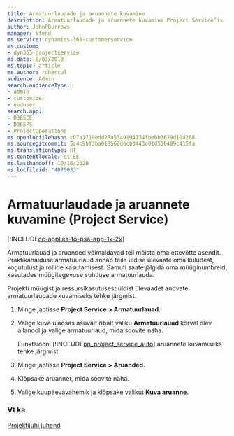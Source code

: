 ```yaml
---
title: Armatuurlaudade ja aruannete kuvamine
description: Armatuurlaudade ja aruannete kuvamine Project Service’is
author: JohnPBurrows
manager: kfend
ms.service: dynamics-365-customerservice
ms.custom:
- dyn365-projectservice
ms.date: 8/03/2018
ms.topic: article
ms.author: ruhercul
audience: Admin
search.audienceType:
- admin
- customizer
- enduser
search.app:
- D365CE
- D365PS
- ProjectOperations
ms.openlocfilehash: c07a1710edd26a5349194134fbebb3679d194268
ms.sourcegitcommit: 5c4c9bf3ba018562d6cb3443c01d550489c415fa
ms.translationtype: HT
ms.contentlocale: et-EE
ms.lasthandoff: 10/16/2020
ms.locfileid: "4075033"
---
```

# <a name="view-dashboards-and-reports-project-service"></a>Armatuurlaudade ja aruannete kuvamine (Project Service)

[!INCLUDE[cc-applies-to-psa-app-1x-2x](../includes/cc-applies-to-psa-app-1x-2x.md)]

Armatuurlauad ja aruanded võimaldavad teil mõista oma ettevõtte asendit. Praktikahalduse armatuurlaud annab teile üldise ülevaate oma kuludest, kogutulust ja rollide kasutamisest. Samuti saate jälgida oma müüginumbreid, kasutades müügitegevuse suhtluse armatuurlauda.  
  
 Projekti müügist ja ressursikasutusest üldist ülevaadet andvate armatuurlaudade kuvamiseks tehke järgmist.  
  
1. Minge jaotisse **Project Service > Armatuurlauad**.  
  
2. Valige kuva ülaosas asuvalt ribalt valiku **Armatuurlauad** kõrval olev allanool ja valige armatuurlaud, mida soovite näha.  
  
   Funktsiooni [!INCLUDE[pn_project_service_auto](../includes/pn-project-service-auto.md)] aruannete kuvamiseks tehke järgmist.  
  
3. Minge jaotisse **Project Service > Aruanded**.  
  
4. Klõpsake aruannet, mida soovite näha.  
  
5. Valige kuupäevavahemik ja klõpsake valikut **Kuva aruanne**.  
  
### <a name="see-also"></a>Vt ka  
 [Projektijuhi juhend](../psa/project-manager-guide.md)
